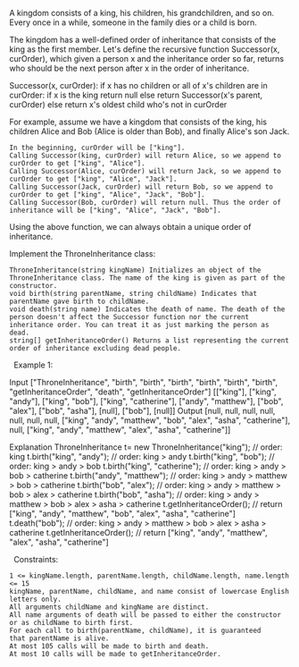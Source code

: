A kingdom consists of a king, his children, his grandchildren, and so on. Every once in a while, someone in the family dies or a child is born.

The kingdom has a well-defined order of inheritance that consists of the king as the first member. Let's define the recursive function Successor(x, curOrder), which given a person x and the inheritance order so far, returns who should be the next person after x in the order of inheritance.

Successor(x, curOrder):
    if x has no children or all of x's children are in curOrder:
        if x is the king return null
        else return Successor(x's parent, curOrder)
    else return x's oldest child who's not in curOrder


For example, assume we have a kingdom that consists of the king, his children Alice and Bob (Alice is older than Bob), and finally Alice's son Jack.


	In the beginning, curOrder will be ["king"].
	Calling Successor(king, curOrder) will return Alice, so we append to curOrder to get ["king", "Alice"].
	Calling Successor(Alice, curOrder) will return Jack, so we append to curOrder to get ["king", "Alice", "Jack"].
	Calling Successor(Jack, curOrder) will return Bob, so we append to curOrder to get ["king", "Alice", "Jack", "Bob"].
	Calling Successor(Bob, curOrder) will return null. Thus the order of inheritance will be ["king", "Alice", "Jack", "Bob"].


Using the above function, we can always obtain a unique order of inheritance.

Implement the ThroneInheritance class:


	ThroneInheritance(string kingName) Initializes an object of the ThroneInheritance class. The name of the king is given as part of the constructor.
	void birth(string parentName, string childName) Indicates that parentName gave birth to childName.
	void death(string name) Indicates the death of name. The death of the person doesn't affect the Successor function nor the current inheritance order. You can treat it as just marking the person as dead.
	string[] getInheritanceOrder() Returns a list representing the current order of inheritance excluding dead people.


 
Example 1:

Input
["ThroneInheritance", "birth", "birth", "birth", "birth", "birth", "birth", "getInheritanceOrder", "death", "getInheritanceOrder"]
[["king"], ["king", "andy"], ["king", "bob"], ["king", "catherine"], ["andy", "matthew"], ["bob", "alex"], ["bob", "asha"], [null], ["bob"], [null]]
Output
[null, null, null, null, null, null, null, ["king", "andy", "matthew", "bob", "alex", "asha", "catherine"], null, ["king", "andy", "matthew", "alex", "asha", "catherine"]]

Explanation
ThroneInheritance t= new ThroneInheritance("king"); // order: king
t.birth("king", "andy"); // order: king > andy
t.birth("king", "bob"); // order: king > andy > bob
t.birth("king", "catherine"); // order: king > andy > bob > catherine
t.birth("andy", "matthew"); // order: king > andy > matthew > bob > catherine
t.birth("bob", "alex"); // order: king > andy > matthew > bob > alex > catherine
t.birth("bob", "asha"); // order: king > andy > matthew > bob > alex > asha > catherine
t.getInheritanceOrder(); // return ["king", "andy", "matthew", "bob", "alex", "asha", "catherine"]
t.death("bob"); // order: king > andy > matthew > bob > alex > asha > catherine
t.getInheritanceOrder(); // return ["king", "andy", "matthew", "alex", "asha", "catherine"]


 
Constraints:


	1 <= kingName.length, parentName.length, childName.length, name.length <= 15
	kingName, parentName, childName, and name consist of lowercase English letters only.
	All arguments childName and kingName are distinct.
	All name arguments of death will be passed to either the constructor or as childName to birth first.
	For each call to birth(parentName, childName), it is guaranteed that parentName is alive.
	At most 105 calls will be made to birth and death.
	At most 10 calls will be made to getInheritanceOrder.

